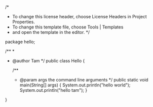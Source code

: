 /*
 * To change this license header, choose License Headers in Project Properties.
 * To change this template file, choose Tools | Templates
 * and open the template in the editor.
 */

package hello;

/**
 *
 * @author Tam
 */
public class Hello {

    /**
     * @param args the command line arguments
     */
    public static void main(String[] args) {
        System.out.println("hello world");
        System.out.println("hello tam");
    }
    
}
